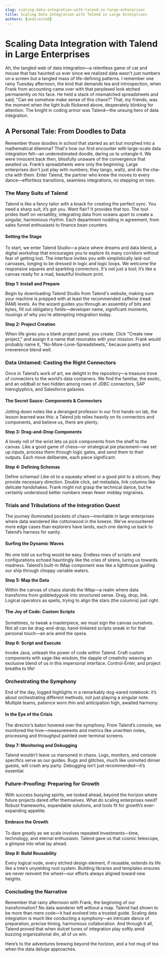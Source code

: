 ```yaml
---
slug: scaling-data-integration-with-talend-in-large-enterprises
title: Scaling Data Integration with Talend in Large Enterprises
authors: [undirected]
---
```



# Scaling Data Integration with Talend in Large Enterprises

Ah, the tangled web of data integration—a relentless game of cat and mouse that has haunted us ever since we realized data wasn't just numbers on a screen but a tangled mass of life-defining patterns. I remember one rainy Tuesday afternoon, the kind that demands tea and introspection, when Frank from accounting came over with that perplexed look etched permanently on his face. He held a stack of mismatched spreadsheets and said, "Can we somehow make sense of this chaos?" That, my friends, was the moment when the light bulb flickered above, desperately blinking for attention. The knight in coding armor was Talend—the unsung hero of data integration.

## A Personal Tale: From Doodles to Data

Remember those doodles in school that started as art but morphed into a mathematical dilemma? That's how our first encounter with large-scale data integration felt—an underestimated doodle, daring us to untangle it. We were innocent back then, blissfully unaware of the convergence that awaited us. Frank’s spreadsheets were only the beginning. Large enterprises don't just play with numbers; they tango, waltz, and do the cha-cha with them. Enter Talend, the partner who knew the moves to every dance—effortless transitions, seamless integrations, no stepping on toes.

### The Many Suits of Talend

Talend is like a fancy tailor with a knack for creating the perfect sync. You need a sharp suit, it’s got you. Want flair? It provides that too. The tool prides itself on versatility, integrating data from oceans apart to create a singular, harmonious rhythm. Each department nodding in agreement, from sales funnel enthusiasts to finance bean counters.

#### Setting the Stage

To start, we enter Talend Studio—a place where dreams and data blend, a digital workshop that encourages you to explore its many corridors without fear of getting lost. The interface invites you with simplistically laid-out canvases, longing to be dressed in logic and logic loops. We welcome the responsive squares and sparkling connectors. It's not just a tool; it’s like a canvas ready for a mad, beautiful linoleum print.

**Step 1: Install and Prepare**

Begin by downloading Talend Studio from Talend's website, making sure your machine is prepped with at least the recommended caffeine (read: RAM) levels. As the wizard guides you through an assembly of bits and bytes, fill out obligatory fields—developer name, significant moments, musings of why you're attempting integration today.

**Step 2: Project Creation**

When life gives you a blank project panel, you create. Click "Create new project," and assign it a name that resonates with your mission. Frank would probably name it, "No-More-Lone-Spreadsheets," because poetry and irreverence blend well.

### Data Untamed: Casting the Right Connectors

Once in Talend’s work of art, we delight in the repository—a treasure trove of connectors to the world’s data containers. We find the familiar, the exotic, and an oddball or two hidden among rows of JDBC connectors, SAP hieroglyphics, and Salesforce galaxies.

#### The Secret Sauce: Components & Connectors

Jotting down notes like a deranged professor in our first hands-on lab, the lesson learned was this: a Talend job relies heavily on its connectors and components, and believe us, there are plenty.

**Step 3: Drag-and-Drop Components**

A lovely roll of the wrist lets us pick components from the shelf to the canvas. Like a good game of chess—or strategical pie placement—we set up inputs, process them through logic gates, and send them to their outputs. Each move deliberate, each piece significant.

**Step 4: Defining Schemas**

Define schemas! Like oil to a squeaky wheel or a good plot to a sitcom, they provide necessary direction. Double click, set metadata, link columns like delicate handshakes. Frank might not grasp the technical dance, but he certainly understood better numbers mean fewer midday migraines.

### Trials and Tribulations of the Integration Quest

The journey illuminated pockets of chaos—inevitable in large enterprises where data wandered like cottonwood in the breeze. We’ve encountered more edge cases than explorers have lands, each one daring us back to Talend’s harness for sanity.

#### Surfing the Dynamic Waves

No one told us surfing would be easy. Endless rows of scripts and configurations echoed hauntingly like the cries of sirens, luring us towards madness. Talend’s built-in tMap component was like a lighthouse guiding our ship through choppy variable waters.

**Step 5: Map the Data**

Within the canvas of chaos stands the tMap—a realm where data transforms from gobbledygook into structured sense. Drag, drop, link. Logical operators as spells, trying to align the stars (the columns) just right.

#### The Joy of Code: Custom Scripts

Sometimes, to tweak a masterpiece, we must sign the canvas ourselves. Not all can be drag-and-drop; hand-tinkered scripts sneak in for that personal touch—an aria amid the opera.

**Step 6: Script and Execute**

Invoke Java, unleash the power of code within Talend. Craft custom components with sage-like wisdom, the dapple of creativity weaving an exclusive blend of us in this impersonal interface. Control-Enter, and project breathe to life!

### Orchestrating the Symphony

End of the day, logged highlights in a remarkably dog-eared notebook: it’s about orchestrating different methods, not just playing a singular note. Multiple teams, patience worn thin and anticipation high, awaited harmony.

#### In the Eye of the Crisis

The director’s baton hovered over the symphony. From Talend’s console, we monitored the hive—measurements and metrics like unwritten notes, processing and throughput painted over terminal screens.

**Step 7: Monitoring and Debugging**

Talend wouldn’t leave us marooned in chaos. Logs, monitors, and console specifics serve as our guides. Bugs and glitches, much like uninvited dinner guests, will crash any party. Debugging isn’t just recommended—it’s essential.

### Future-Proofing: Preparing for Growth

With success buoying spirits, we looked ahead, beyond the horizon where future projects dared offer themselves. What do scaling enterprises need? Robust frameworks, expandable solutions, and tools fit for growth’s ever-expanding appetite.

#### Embrace the Growth

To dare greatly as we scale involves repeated investments—time, technology, and eternal enthusiasm. Talend gave us that cosmic telescope, a glimpse into what lay ahead.

**Step 8: Build Reusability**

Every logical node, every etched design element, if reusable, extends its life like a tree’s unyielding root system. Building libraries and templates ensures we never reinvent the wheel—our efforts always aligned toward new heights.

### Concluding the Narrative

Remember that rainy afternoon with Frank, the beginning of our transformation? No data wanderer left without a map. Talend had shown to be more than mere code—it had evolved into a trusted guide. Scaling data integration is much like conducting a symphony—an intricate dance of preparation, precise timing, harmonious collaboration. And through it all, Talend proved that when dulcet tunes of integration play softly amid buzzing organizational din, all of us win. 

Here’s to the adventures brewing beyond the horizon, and a hot mug of tea when the data deluge approaches.